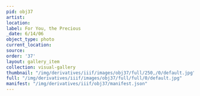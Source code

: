 ```yaml
---
pid: obj37
artist: 
location: 
label: For You, the Precious
_date: 6/14/06
object_type: photo
current_location: 
source: 
order: '37'
layout: gallery_item
collection: visual-gallery
thumbnail: "/img/derivatives/iiif/images/obj37/full/250,/0/default.jpg"
full: "/img/derivatives/iiif/images/obj37/full/full/0/default.jpg"
manifest: "/img/derivatives/iiif/obj37/manifest.json"
---
```

